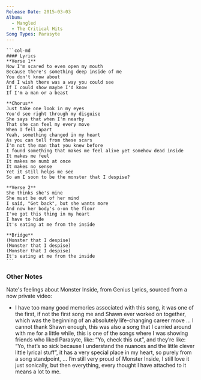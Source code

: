 ```yaml
---
Release Date: 2015-03-03
Album:
  - Mangled
  - The Critical Hits
Song Types: Parasyte
---
```


````col
```col-md
#### Lyrics
**Verse 1**
Now I'm scared to even open my mouth
Because there's something deep inside of me
You don't know about
And I wish there was a way you could see
If I could show maybe I'd know
If I'm a man or a beast

**Chorus**
Just take one look in my eyes
You'd see right through my disguise
She says that when I'm nearby
That she can feel my every move
When I fell apart
Yeah, something changed in my heart
As you can tell from these scars
I'm not the man that you knew before
I found something that makes me feel alive yet somehow dead inside
It makes me feel
It makes me numb at once
It makes no sense
Yet it still helps me see
So am I soon to be the monster that I despise?

**Verse 2**
She thinks she's mine
She must be out of her mind
I said, "Get back", but she wants more
And now her body's o-on the floor
I've got this thing in my heart
I have to hide
It's eating at me from the inside

**Bridge**
(Monster that I despise)
(Monster that I despise)
(Monster that I despise)
It's eating at me from the inside
```
````

### Other Notes
Nate's feelings about Monster Inside, from Genius Lyrics, sourced from a now private video:
- I have too many good memories associated with this song, it was one of the first, if not the first song me and Shawn ever worked on together, which was the beginning of an absolutely life-changing career move ... I cannot thank Shawn enough, this was also a song that I carried around with me for a little while, this is one of the songs where I was showing friends who liked Parasyte, like: “Yo, check this out”, and they’re like: “Yo, that’s so sick because I understand the nuances and the little clever little lyrical stuff”, it has a very special place in my heart, so purely from a song standpoint, ... I’m still very proud of Monster Inside, I still love it just sonically, but then everything, every thought I have attached to it means a lot to me.